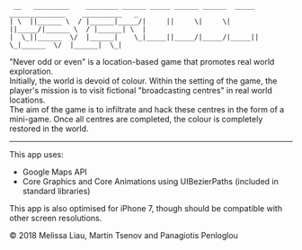 ```
 __   _________    ________ ______ _____ ______ ______  _____  ______________    __________   _
| \  ||______ \  / |______|_____/|     ||     \|     \|     ||_____/|______ \  / |______| \  |
|  \_||______  \/  |______|    \_|_____||_____/|_____/|_____||    \_|______  \/  |______|  \_|                                      
```
"Never odd or even" is a location-based game that promotes real world exploration.  
Initially, the world is devoid of colour. Within the setting of the game, the player's mission is to visit fictional "broadcasting centres" in real world locations.  
The aim of the game is to infiltrate and hack these centres in the form of a mini-game. Once all centres are completed, the colour is completely restored in the world.  
  
--------------------------  
  
This app uses:
* Google Maps API
* Core Graphics and Core Animations using UIBezierPaths (included in standard libraries)
  
This app is also optimised for iPhone 7, though should be compatible with other screen resolutions.

© 2018 Melissa Liau, Martin Tsenov and Panagiotis Penloglou